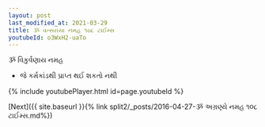 ```yaml
---
layout: post
last_modified_at: 2021-03-29
title: ૐ વત્સરાયા નમહ ૧૦૮ ટાઈમ્સ
youtubeId: o3WxH2-uaTo
---
```

 
 
 ૐ વિકુર્વણાય નમહ  
 
 -  જે કર્મકાંડથી પ્રાપ્ત થઈ શકતો નથી 
 
  
 
  
 
 
 
 
 
 


{% include youtubePlayer.html id=page.youtubeId %}
 
[Next]({{ site.baseurl }}{% link  split2/_posts/2016-04-27-ૐ અગ્રણ્યે નમહ ૧૦૮ ટાઈમ્સ.md%})
 
